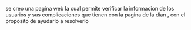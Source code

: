 se creo una pagina web la cual permite verificar la informacion de los usuarios y sus complicaciones que tienen con la pagina de la dian , con el proposito de ayudarlo a resolverlo 
